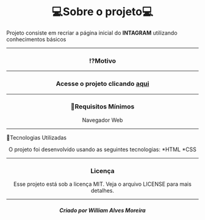 <h1 align="center">💻Sobre o projeto💻</h1>

<p algn="center">Projeto consiste em recriar a página inicial do <b>INTAGRAM</b> utilizando conhecimentos básicos </p>
  
  
________________________________________________________________________________

<h3 align="center">⁉️Motivo</h3>

<p align="center"O projeto faz parte do Santander Bootcamp Fullstack Developer da Digital Innovation One.<p/>

  
___________________________________________________________________________________________

<h3 align="center">Acesse o projeto clicando <a href="https://williama-hub.github.io/Instagram/index.html"> aqui</a>
  

________________________________________________________________________________________________________

<h3 align="center"">🌱Requisitos Mínimos</h3>

<p align="center">Navegador Web</p>
  

__________________________________________________________________________________________________________

🚀Tecnologias Utilizadas

<p align="center">O projeto foi desenvolvido usando as seguintes tecnologias:
*HTML
*CSS<p>

  
______________________________________________________________________________________________
  
<h3 align="center">Licença</h3>

<p align="center">Esse projeto está sob a licença MIT. Veja o arquivo LICENSE para mais detalhes.<p>

  
_____________________________________________________________________________________________________________

  <h5 align="center">Criado por William Alves Moreira</h5>
